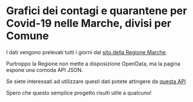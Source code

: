 # Grafici dei contagi e quarantene per Covid-19 nelle Marche, divisi per Comune

I dati vengono prelevati tutti i giorni dal [sito della Regione Marche](https://www.regione.marche.it/Regione-Utile/Salute/Coronavirus/Report-contagiati-per-Comune).

Purtroppo la Regione non mette a disposizione OpenData, ma la pagina espone una comoda API JSON.

Se siete interessati ad utilizzare questi dati potete attingere da [questa API](https://contagi-marche.tapion.it/contagi_marche.json)

Spero che questo semplice progetto risulti utile a qualcuno!

